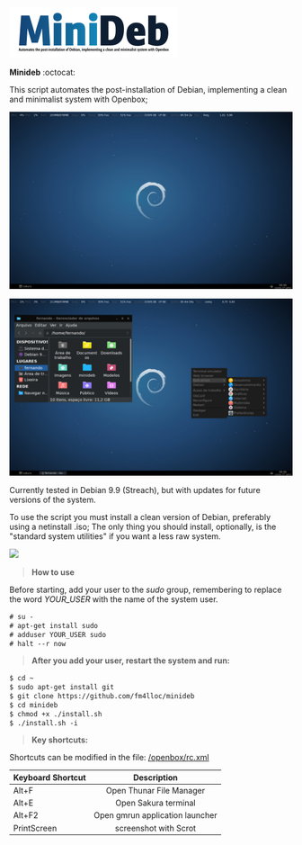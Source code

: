 ![logo](/minideb_logo.png)

**Minideb** :octocat:

This script automates the post-installation of Debian, implementing a clean and minimalist system with Openbox;

![screen1](/screenshot/2018-07-27-084940_1440x900_scrot.jpg)
          
![screen2](/screenshot/2018-07-27-084931_1440x900_scrot.jpg)

Currently tested in Debian 9.9 (Streach), but with updates for future versions of the system.

To use the script you must install a clean version of Debian, preferably using a netinstall .iso; The only thing you should install, optionally, is the "standard system utilities" if you want a less raw system.

<img src="https://raw.githubusercontent.com/fm4lloc/stuff/master/2018-07-26-120025_1920x1080_scrot.jpg"/>

> **How to use**

Before starting, add your user to the *sudo* group, remembering to replace the word *YOUR_USER* with the name of the system user.

```
# su -
# apt-get install sudo
# adduser YOUR_USER sudo
# halt --r now
```
> **After you add your user, restart the system and run:**
```
$ cd ~
$ sudo apt-get install git
$ git clone https://github.com/fm4lloc/minideb
$ cd minideb
$ chmod +x ./install.sh
$ ./install.sh -i
```

> **Key shortcuts:**

Shortcuts can be modified in the file: [/openbox/rc.xml](/openbox/rc.xml)

| Keyboard Shortcut	        | Description                     |
| ------------------------- |:-------------------------------:|
| Alt+F                     | Open Thunar File Manager        |
| Alt+E                     | Open Sakura terminal            |
| Alt+F2                    | Open gmrun application launcher |
| PrintScreen               | screenshot with Scrot           |
